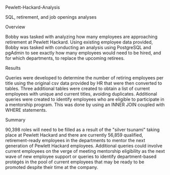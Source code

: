 Pewlett-Hackard-Analysis

SQL, retirement, and job openings analyses

Overview

Bobby was tasked with analyzing how many employees are approaching retirement at Pewlett Hackard. Using existing employee data provided, Bobby was tasked with conducting an analysis using PostgreSQL and pgAdmin to see exactly how many employees would need to be hired, and for which departments, to replace the upcoming retirees. 

Results

Queries were developed to determine the number of retiring employees per title using the original csv data provided by HR that were then converted to tables. Three additional tables were created to obtain a list of current employees with unique and current titles, avoiding duplicates. Additional queries were created to identify employees who are eligible to participate in a mentorship program. This was done by using an INNER JOIN coupled with WHERE statements. 

Summary

90,398 roles will need to be filled as a result of the "silver tsunami" taking place at Pewlett Hackard and there are currently 56,859 qualified, retirement-ready employees in the departments to mentor the next generation of Pewlett Hackard employees. Additional queries could involve current employees on the verge of meeting mentorship eligibility as the next wave of new employee support or queries to identify department-based protégés in the pool of current employees that may be ready to be promoted despite their time at the company. 

